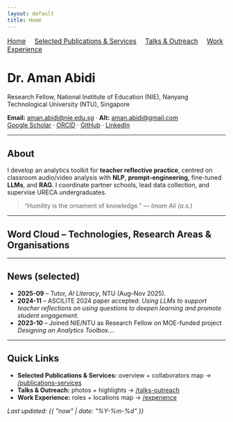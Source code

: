 ```yaml
---
layout: default
title: Home
---
```


<nav style="margin: 1rem 0; font-size: 0.95rem;">
  <a href="/" style="margin-right: 1rem;">Home</a>
  <a href="/publications-services" style="margin-right: 1rem;">Selected Publications & Services</a>
  <a href="/talks-outreach" style="margin-right: 1rem;">Talks & Outreach</a>
  <a href="/experience" style="margin-right: 1rem;">Work Experience</a>
  <!--
  <a href="/places" style="margin-right: 1rem;">Places I Visited</a>
  -->
</nav>

# Dr. Aman Abidi

Research Fellow, National Institute of Education (NIE), Nanyang Technological University (NTU), Singapore

**Email:** <aman.abidi@nie.edu.sg> · **Alt:** <aman.abidi@gmail.com>  
[Google Scholar](https://scholar.google.com/citations?user=CoLi5Q8AAAAJ&hl=en) · [ORCID](https://orcid.org/0000-0002-3960-6259) · [GitHub](https://github.com/amanabidi) · [LinkedIn](https://www.linkedin.com/in/amanabidi/)

---

## About
I develop an analytics toolkit for **teacher reflective practice**, centred on classroom audio/video analysis with **NLP**, **prompt-engineering**, fine-tuned **LLMs**, and **RAG**. I coordinate partner schools, lead data collection, and supervise URECA undergraduates.

> “Humility is the ornament of knowledge.” — *Imam Ali (a.s.)*

---

## Word Cloud – Technologies, Research Areas & Organisations

<link rel="stylesheet" href="/assets/css/custom.css">

<div id="wordcloud" role="img" aria-label="Word cloud of technologies, research areas, and organisations"></div>

<!-- Edit the weights below (bigger 'weight' => larger word). -->
<script id="wc-data" type="application/json">
{
  "words": [
    {"text": "AI in Education", "weight": 28},
    {"text": "NLP", "weight": 24},
    {"text": "LLMs", "weight": 30},
    {"text": "Prompt Engineering", "weight": 22},
    {"text": "RAG", "weight": 22},
    {"text": "Learning Analytics", "weight": 20},
    {"text": "Singapore Teaching Practice (STP)", "weight": 18},
    {"text": "Graph Mining", "weight": 18},
    {"text": "Bipartite Graphs", "weight": 16},
    {"text": "Cohesive Subgraphs", "weight": 14},
    {"text": "Speech Recognition (Singlish)", "weight": 16},
    {"text": "Spatio-temporal Graphs", "weight": 14},

    {"text": "Python", "weight": 20},
    {"text": "Java", "weight": 14},
    {"text": "Kotlin", "weight": 12},
    {"text": "TensorFlow", "weight": 12},
    {"text": "Pandas", "weight": 12},
    {"text": "NumPy", "weight": 12},
    {"text": "Matplotlib", "weight": 10},
    {"text": "R", "weight": 10},
    {"text": "Ruby", "weight": 10},
    {"text": "Keras", "weight": 10},
    {"text": "Power BI", "weight": 16},
    {"text": "WhisperX", "weight": 14},
    {"text": "SharePoint", "weight": 12},
    {"text": "Leaflet.js", "weight": 12},
    {"text": "Jekyll", "weight": 10},
    {"text": "GitHub Pages", "weight": 10},
    {"text": "ServiceNow", "weight": 10},

    {"text": "NIE", "weight": 20},
    {"text": "NTU", "weight": 20},
    {"text": "MOE (Singapore)", "weight": 16},
    {"text": "Swinburne University", "weight": 14},
    {"text": "Deakin University", "weight": 12},
    {"text": "Monash University", "weight": 12},
    {"text": "BITS Pilani", "weight": 10},
    {"text": "Purdue University Northwest", "weight": 10},
    {"text": "Tata Consultancy Services (TCS)", "weight": 16},
    {"text": "ASML", "weight": 12}
  ]
}
</script>

<!-- D3 + d3-cloud libs -->
<script src="https://unpkg.com/d3@7"></script>
<script src="https://unpkg.com/d3-cloud/build/d3.layout.cloud.js"></script>
<!-- Our renderer -->
<script src="/assets/js/wordcloud.js"></script>

---

## News (selected)
- **2025-09** – Tutor, *AI Literacy*, NTU (Aug–Nov 2025).
- **2024-11** – ASCILITE 2024 paper accepted: *Using LLMs to support teacher reflections on using questions to deepen learning and promote student engagement*.
- **2023-10** – Joined NIE/NTU as Research Fellow on MOE-funded project *Designing an Analytics Toolbox…*.

---

## Quick Links
- **Selected Publications & Services:** overview + collaborators map → [/publications-services](/publications-services)  
- **Talks & Outreach:** photos + highlights → [/talks-outreach](/talks-outreach)  
- **Work Experience:** roles + locations map → [/experience](/experience)
<!--
- **Places I Visited:** personal travel map → [/places](/places)
-->
_Last updated: {{ "now" | date: "%Y-%m-%d" }}_
